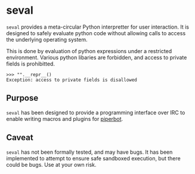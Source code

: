 # seval

`seval` provides a meta-circular Python interpretter for user interaction. It is
designed to safely evaluate python code without allowing calls to access the
underlying operating system.

This is done by evaluation of python expressions under a restricted environment.
Various python libaries are forbidden, and access to private fields is
prohibitted.

```
>>> "".__repr__()
Exception: access to private fields is disallowed
```

## Purpose

`seval` has been designed to provide a programming interface over IRC to enable
writing macros and plugins for [piperbot](https://github.com/ellxc/piperbot).

## Caveat

`seval` has not been formally tested, and may have bugs. It has been implemented
to attempt to ensure safe sandboxed execution, but there could be bugs. Use at
your own risk.
